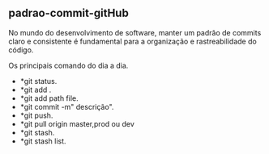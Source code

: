 ## padrao-commit-gitHub
 No mundo do desenvolvimento de software, manter um padrão de commits claro e consistente é fundamental para a organização e rastreabilidade do código.


Os principais comando do dia a dia.

 - *git status.
   <br>
 - *git add .
   <br>     
 - *git add path file.
   <br>
 - *git commit -m" descrição".
   <br>
 - *git push.
   <br>
 - *git pull origin master,prod ou dev
   <br>
 - *git stash.
   <br>  
 - *git stash list.
   <br>
